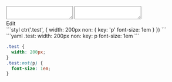 <div data-size="175" class="code-cont" data-example="basic-A">
    <div class="code">
        <div class="code-wrap">
            <textarea id="stylus"></textarea>
            <textarea id="css"></textarea>
            <div class="edit-code">
                <span>Edit</span>
            </div>
        </div>
    </div>
</div>


<div data-size="175" data-examples="stylus"></div>
```styl
ctr('.test', {
  width: 200px
  non: {
    key: 'p'
    font-size: 1em
  }
})
```

<div data-size="175" data-examples="yaml"></div>
```yaml
.test:
  width: 200px
  non:
    key: p
    font-size: 1em
```

```css
.test {
  width: 200px;
}
.test:not(p) {
  font-size: 1em;
}
```
<div class="cf"></div>

